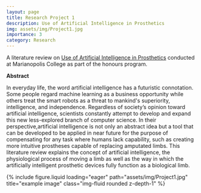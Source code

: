 ```yaml
---
layout: page
title: Research Project 1
description: Use of Artificial Intelligence in Prosthetics
img: assets/img/Project1.jpg
importance: 3
category: Research 
---
```


A literature review on  <a href="https://drive.google.com/file/d/1j6NFmLGffXBUjS2TV7wPXmjuTqS55IOc/view?usp=share_link">Use of Artificial Intelligence in Prosthetics</a> conducted at Marianopolis College as part of the honours program.


<b>Abstract</b>

In everyday life, the word artificial intelligence has a futuristic connotation. Some people regard machine learning as a business opportunity while others treat the smart robots as a threat to mankind's superiority, intelligence, and independence. Regardless of society’s opinion toward artificial intelligence, scientists constantly attempt to develop and expand this new less-explored branch of computer science. In their perspective,artificial intelligence is not only an abstract idea but a tool that can be developed to be applied in near future for the purpose of compensating for any task where humans lack capability, such as creating more intuitive prostheses capable of replacing amputated limbs. This literature review explains the concept of artificial intelligence, the physiological process of moving a limb as well as the way in which the artificially intelligent prosthetic devices fully function as a biological limb.

<div class="row">
    <div class="col-sm mt-3 mt-md-0">
        {% include figure.liquid loading="eager" path="assets/img/Project1.jpg" title="example image" class="img-fluid rounded z-depth-1" %}
    </div>
</div>
